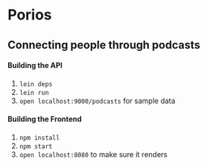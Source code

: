 # Porios
## Connecting people through podcasts

#### Building the API
1. `lein deps`
2. `lein run`
3. `open localhost:9000/podcasts` for sample data

#### Building the Frontend
1. `npm install`
2. `npm start`
3. `open localhost:8080` to make sure it renders
